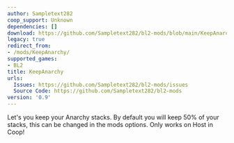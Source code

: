 ```yaml
---
author: Sampletext282
coop_support: Unknown
dependencies: []
download: https://github.com/Sampletext282/bl2-mods/blob/main/KeepAnarchy/KeepAnarchy.zip?raw=true
legacy: true
redirect_from:
- /mods/KeepAnarchy/
supported_games:
- BL2
title: KeepAnarchy
urls:
  Issues: https://github.com/Sampletext282/bl2-mods/issues
  Source Code: https://github.com/Sampletext282/bl2-mods
version: '0.9'
---
```

Let's you keep your Anarchy stacks.
By default you will keep 50% of your stacks, this can be changed in the mods options.
Only works on Host in Coop!
